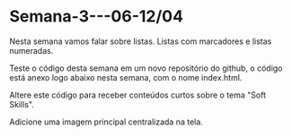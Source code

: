 # Semana-3---06-12/04

Nesta semana vamos falar sobre listas. Listas com marcadores e listas numeradas.

Teste o código desta semana em um novo repositório do github, o código está anexo logo abaixo nesta semana, com o nome index.html. 

Altere este código para receber conteúdos curtos sobre o tema "Soft Skills".

Adicione uma imagem principal centralizada na tela.
